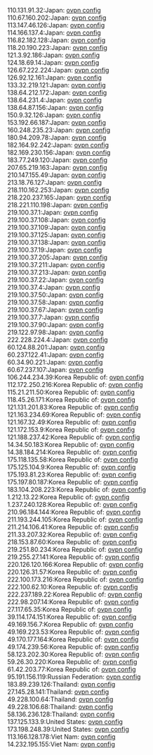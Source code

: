 110.131.91.32:Japan: [ovpn config](vpn/110_131_91_32.ovpn)  
110.67.160.202:Japan: [ovpn config](vpn/110_67_160_202.ovpn)  
113.147.46.126:Japan: [ovpn config](vpn/113_147_46_126.ovpn)  
114.166.137.4:Japan: [ovpn config](vpn/114_166_137_4.ovpn)  
116.82.182.128:Japan: [ovpn config](vpn/116_82_182_128.ovpn)  
118.20.190.223:Japan: [ovpn config](vpn/118_20_190_223.ovpn)  
121.3.92.186:Japan: [ovpn config](vpn/121_3_92_186.ovpn)  
124.18.69.14:Japan: [ovpn config](vpn/124_18_69_14.ovpn)  
126.67.222.224:Japan: [ovpn config](vpn/126_67_222_224.ovpn)  
126.92.12.161:Japan: [ovpn config](vpn/126_92_12_161.ovpn)  
133.32.219.121:Japan: [ovpn config](vpn/133_32_219_121.ovpn)  
138.64.212.172:Japan: [ovpn config](vpn/138_64_212_172.ovpn)  
138.64.231.4:Japan: [ovpn config](vpn/138_64_231_4.ovpn)  
138.64.87.156:Japan: [ovpn config](vpn/138_64_87_156.ovpn)  
150.9.32.126:Japan: [ovpn config](vpn/150_9_32_126.ovpn)  
153.192.66.187:Japan: [ovpn config](vpn/153_192_66_187.ovpn)  
160.248.235.23:Japan: [ovpn config](vpn/160_248_235_23.ovpn)  
180.94.209.78:Japan: [ovpn config](vpn/180_94_209_78.ovpn)  
182.164.92.242:Japan: [ovpn config](vpn/182_164_92_242.ovpn)  
182.169.230.156:Japan: [ovpn config](vpn/182_169_230_156.ovpn)  
183.77.249.120:Japan: [ovpn config](vpn/183_77_249_120.ovpn)  
207.65.219.163:Japan: [ovpn config](vpn/207_65_219_163.ovpn)  
210.147.155.49:Japan: [ovpn config](vpn/210_147_155_49.ovpn)  
213.18.76.127:Japan: [ovpn config](vpn/213_18_76_127.ovpn)  
218.110.162.253:Japan: [ovpn config](vpn/218_110_162_253.ovpn)  
218.220.237.165:Japan: [ovpn config](vpn/218_220_237_165.ovpn)  
218.221.110.198:Japan: [ovpn config](vpn/218_221_110_198.ovpn)  
219.100.37.1:Japan: [ovpn config](vpn/219_100_37_1.ovpn)  
219.100.37.108:Japan: [ovpn config](vpn/219_100_37_108.ovpn)  
219.100.37.109:Japan: [ovpn config](vpn/219_100_37_109.ovpn)  
219.100.37.125:Japan: [ovpn config](vpn/219_100_37_125.ovpn)  
219.100.37.138:Japan: [ovpn config](vpn/219_100_37_138.ovpn)  
219.100.37.19:Japan: [ovpn config](vpn/219_100_37_19.ovpn)  
219.100.37.205:Japan: [ovpn config](vpn/219_100_37_205.ovpn)  
219.100.37.211:Japan: [ovpn config](vpn/219_100_37_211.ovpn)  
219.100.37.213:Japan: [ovpn config](vpn/219_100_37_213.ovpn)  
219.100.37.22:Japan: [ovpn config](vpn/219_100_37_22.ovpn)  
219.100.37.4:Japan: [ovpn config](vpn/219_100_37_4.ovpn)  
219.100.37.50:Japan: [ovpn config](vpn/219_100_37_50.ovpn)  
219.100.37.58:Japan: [ovpn config](vpn/219_100_37_58.ovpn)  
219.100.37.67:Japan: [ovpn config](vpn/219_100_37_67.ovpn)  
219.100.37.7:Japan: [ovpn config](vpn/219_100_37_7.ovpn)  
219.100.37.90:Japan: [ovpn config](vpn/219_100_37_90.ovpn)  
219.122.97.98:Japan: [ovpn config](vpn/219_122_97_98.ovpn)  
222.228.224.4:Japan: [ovpn config](vpn/222_228_224_4.ovpn)  
60.124.88.201:Japan: [ovpn config](vpn/60_124_88_201.ovpn)  
60.237.122.41:Japan: [ovpn config](vpn/60_237_122_41.ovpn)  
60.34.90.221:Japan: [ovpn config](vpn/60_34_90_221.ovpn)  
60.67.237.107:Japan: [ovpn config](vpn/60_67_237_107.ovpn)  
106.244.234.39:Korea Republic of: [ovpn config](vpn/106_244_234_39.ovpn)  
112.172.250.216:Korea Republic of: [ovpn config](vpn/112_172_250_216.ovpn)  
115.21.211.50:Korea Republic of: [ovpn config](vpn/115_21_211_50.ovpn)  
118.45.26.171:Korea Republic of: [ovpn config](vpn/118_45_26_171.ovpn)  
121.131.201.83:Korea Republic of: [ovpn config](vpn/121_131_201_83.ovpn)  
121.163.234.69:Korea Republic of: [ovpn config](vpn/121_163_234_69.ovpn)  
121.167.32.49:Korea Republic of: [ovpn config](vpn/121_167_32_49.ovpn)  
121.172.153.9:Korea Republic of: [ovpn config](vpn/121_172_153_9.ovpn)  
121.188.237.42:Korea Republic of: [ovpn config](vpn/121_188_237_42.ovpn)  
14.34.50.183:Korea Republic of: [ovpn config](vpn/14_34_50_183.ovpn)  
14.38.184.214:Korea Republic of: [ovpn config](vpn/14_38_184_214.ovpn)  
175.118.135.58:Korea Republic of: [ovpn config](vpn/175_118_135_58.ovpn)  
175.125.104.9:Korea Republic of: [ovpn config](vpn/175_125_104_9.ovpn)  
175.193.81.23:Korea Republic of: [ovpn config](vpn/175_193_81_23.ovpn)  
175.197.80.187:Korea Republic of: [ovpn config](vpn/175_197_80_187.ovpn)  
183.104.208.223:Korea Republic of: [ovpn config](vpn/183_104_208_223.ovpn)  
1.212.13.22:Korea Republic of: [ovpn config](vpn/1_212_13_22.ovpn)  
1.237.240.128:Korea Republic of: [ovpn config](vpn/1_237_240_128.ovpn)  
210.96.184.144:Korea Republic of: [ovpn config](vpn/210_96_184_144.ovpn)  
211.193.244.105:Korea Republic of: [ovpn config](vpn/211_193_244_105.ovpn)  
211.214.106.41:Korea Republic of: [ovpn config](vpn/211_214_106_41.ovpn)  
211.33.207.32:Korea Republic of: [ovpn config](vpn/211_33_207_32.ovpn)  
218.153.87.60:Korea Republic of: [ovpn config](vpn/218_153_87_60.ovpn)  
219.251.80.234:Korea Republic of: [ovpn config](vpn/219_251_80_234.ovpn)  
219.255.27.141:Korea Republic of: [ovpn config](vpn/219_255_27_141.ovpn)  
220.126.120.166:Korea Republic of: [ovpn config](vpn/220_126_120_166.ovpn)  
220.126.31.57:Korea Republic of: [ovpn config](vpn/220_126_31_57.ovpn)  
222.100.173.216:Korea Republic of: [ovpn config](vpn/222_100_173_216.ovpn)  
222.100.62.10:Korea Republic of: [ovpn config](vpn/222_100_62_10.ovpn)  
222.237.189.22:Korea Republic of: [ovpn config](vpn/222_237_189_22.ovpn)  
222.98.207.14:Korea Republic of: [ovpn config](vpn/222_98_207_14.ovpn)  
27.117.65.35:Korea Republic of: [ovpn config](vpn/27_117_65_35.ovpn)  
39.114.174.151:Korea Republic of: [ovpn config](vpn/39_114_174_151.ovpn)  
49.169.156.7:Korea Republic of: [ovpn config](vpn/49_169_156_7.ovpn)  
49.169.223.53:Korea Republic of: [ovpn config](vpn/49_169_223_53.ovpn)  
49.170.177.164:Korea Republic of: [ovpn config](vpn/49_170_177_164.ovpn)  
49.174.239.56:Korea Republic of: [ovpn config](vpn/49_174_239_56.ovpn)  
58.123.202.30:Korea Republic of: [ovpn config](vpn/58_123_202_30.ovpn)  
59.26.30.220:Korea Republic of: [ovpn config](vpn/59_26_30_220.ovpn)  
61.42.203.77:Korea Republic of: [ovpn config](vpn/61_42_203_77.ovpn)  
95.191.156.119:Russian Federation: [ovpn config](vpn/95_191_156_119.ovpn)  
183.89.239.126:Thailand: [ovpn config](vpn/183_89_239_126.ovpn)  
27.145.28.141:Thailand: [ovpn config](vpn/27_145_28_141.ovpn)  
49.228.100.64:Thailand: [ovpn config](vpn/49_228_100_64.ovpn)  
49.228.106.68:Thailand: [ovpn config](vpn/49_228_106_68.ovpn)  
58.136.236.128:Thailand: [ovpn config](vpn/58_136_236_128.ovpn)  
137.125.133.9:United States: [ovpn config](vpn/137_125_133_9.ovpn)  
173.198.248.39:United States: [ovpn config](vpn/173_198_248_39.ovpn)  
113.166.128.178:Viet Nam: [ovpn config](vpn/113_166_128_178.ovpn)  
14.232.195.155:Viet Nam: [ovpn config](vpn/14_232_195_155.ovpn)  
